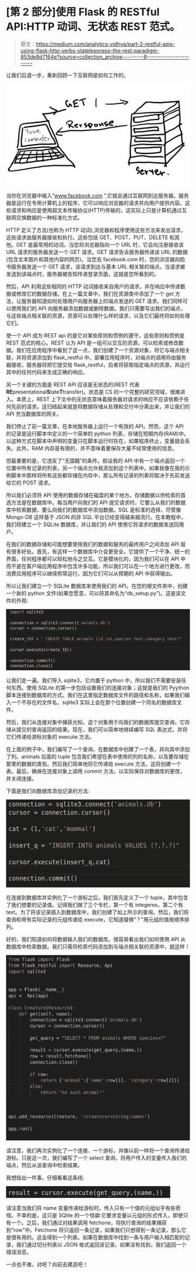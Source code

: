 # [第 2 部分]使用 Flask 的 RESTful API:HTTP 动词、无状态 REST 范式。

> 原文：<https://medium.com/analytics-vidhya/part-2-restful-apis-using-flask-http-verbs-statelessness-the-rest-paradigm-853de8d7164e?source=collection_archive---------8----------------------->

让我们后退一步，重新回顾一下互联网是如何工作的。

![](img/624a565c8b230929f17540e51ade792d.png)

当你在浏览器中输入“www.facebook.com ”,它就会通过互联网到达服务器。服务器是运行在专用计算机上的程序，它可以响应浏览器的请求并向用户提供内容。这些请求和响应是使用超文本传输协议(HTTP)传输的，这实际上只是计算机通过互联网交换数据的一种标准化方式。

HTTP 定义了方法(也称为 HTTP 动词),浏览器和程序使用这些方法来发出请求，这些请求由服务器接收和执行。这些包括 GET、POST、PUT、DELETE 和其他。GET 是最常用的动词。当您将浏览器指向一个 URL 时，它会向注册接收该 URL 请求的服务器发送一个 GET 请求。GET 请求告诉服务器传递该 URL 的数据(包含文本图片和其他内容的网页)。当您去 facebook.com 时，您的浏览器向脸书服务器发送一个 GET 请求，该请求到达与基本 URL 相关联的端点。当请求被发送到该端点时，服务器被告知传递登录页面，这就是您所看到的。

然后，API 利用这些相同的 HTTP 动词接收来自用户的请求，并在响应中传递数据或修改它的数据存储。在上一篇文章中，我们在资源类中添加了一个 get 方法，让服务器知道如何处理用户向服务器上的端点发送的 GET 请求。我们同样可以使用我们的 API 向服务器添加数据或删除数据。我们只需要写出我们的端点，与这些端点相关联的资源，资源可以处理什么样的请求，以及它们最终将如何处理它们。

使一个 API 成为 REST api 的是它对某些原则和惯例的遵守，这些原则和惯例是 REST 范式的核心。REST 认为 API 是一组可以交互的资源，可以检索或修改数据。我们在应用程序中看到了这一点，我们创建了一个资源对象，将它与端点相关联，并将资源添加到 flask_restful 中。部署应用程序时，对端点的调用将由服务器接收，服务器将把它提交给 flask_restful，后者将获取指定端点的资源，并运行其中的任何代码来生成正确的响应。

另一个关键的方面是 REST API 应该是无状态的(REST 代表**RE**presentational**S**tate**T**transfer)。状态是 CS 的一个完整的研究领域，很难进入。本质上，REST 上下文中的无状态意味着服务器对请求的响应不应该依赖于任何先前的请求。这归结起来就是将数据存储从处理和交付中分离出来，并让我们的 API 充当数据库的网关。

我们停止了前一篇文章，在本地服务器上运行一个有效的 API。然而，这个 API 的记录是运行脚本中定义的一个简单的 python 列表，存储在短期内存(RAM)中。以这种方式在脚本中声明的变量只在脚本运行时存在，如果程序终止，变量就会丢失。此外，RAM 内存是有限的，并不意味着要保存大量不经常使用的信息。

但最重要的是，它违反了“无国籍”的条件。假设我的 API 中有一个端点返回一个位置中所有记录的列表，另一个端点允许我添加到这个列表中。如果我像在我的示例脚本中那样将所有这些都存储在内存中，那么所有记录的列表将取决于先前发送给它的 POST 请求。

所以我们必须将 API 使用的数据存储在磁盘的某个地方。存储数据以供检索的首选方法是在数据库中。每当用户向我们的 API 提交请求时，它要么从我们的数据库中检索数据，要么向我们的数据库中添加数据。SQL 是标准的选择，尽管像 Mongo-DB 这样基于 JSON 的非 SQL 平台已经变得越来越流行。在本教程中，我们将建立一个 SQLite 数据库，并让我们的 API 使用它将请求的数据发送回用户。

在我们的数据存储和可能想要使用我们的数据和服务的最终用户之间添加 API 层有很多好处。首先，有这样一个数据库中介会更安全。它提供了一个干净、统一的界面，任何程序都可以轻松地与之交互。它是模块化的，因为我们可以在 API 中而不是在客户端应用程序中包含许多功能，所以我们可以在一个地方进行更改，而消费应用程序可以继续照常运行，因为它们可以从预期的 API 中获得输出。

所以让我们建立一个 SQLite 数据库来使用我们的 API。在您的根文件夹中，创建一个新的 python 文件(如果您愿意，可以将其命名为“db_setup.py”)。这是该文件的外观:

![](img/8cd96cc1513f64d531847d3f8fa25519.png)

让我们走一遍。我们导入 sqlite3，它内置于 python 中，所以我们不需要安装任何东西。使用 SQLite 的第一步包括设置我们的连接对象；这就是我们的 Pyython 脚本连接到数据库的方式。我们在这里指定数据库文件的路径和名称，如果我们输入一个不存在的文件名，sqlite3 实际上会在那个位置创建一个同名的数据库文件。

然后，我们从连接对象中捕获光标。这个对象用于向我们的数据库提交查询，它存储从提交的查询返回的结果。现在，我们可以简单地继续编写 SQL 表达式，并将它们传递给游标对象的 execute 方法。

在上面的例子中，我们编写了一个查询，在数据库中创建了一个表，并向其中添加了列。animals 后面的 tuple 包含我们希望在表中使用的列的名称，以及要存储在那里的数据的类型。然后我们简单地将它传递给 execute 方法，这将创建一个表。最后，确保在连接对象上调用 commit 方法，以实际保存对数据库的更改，并关闭连接。

下面是我们向数据库添加记录的方法:

![](img/11bbff088bd7825ef9864a6baa09c4e1.png)

在连接到数据库并实例化了一个游标之后，我们首先定义了一个 tuple，其中包含了我们想要的记录值。记得我们做了三个专栏，第一个有 integeres，第二个有 text。为了将该记录插入到数据库中，我们创建了如上所示的查询。然后，我们将查询和带有实际记录的元组传递给 execute，它知道替换“？”用元组的值按顺序排列。

好的，我们知道如何将数据输入我们的数据库。很容易看出我们如何使用 API 从数据库中检索数据。我们只需将检索代码添加到与端点相关联的资源中，就这样！

![](img/ae38f61af06e118380465bcc1886ecc6.png)

请注意，我们再次实例化了一个连接、一个游标，并像以前一样将一个查询传递给游标。只是这一次，我们编写了一个 select 查询，将用户传入的变量传入我们的端点，然后从该查询中检索结果。

我想指出一件事。仔细看看这条线:

![](img/0ce0d0f53a92c2d63250aa6bd95f99a8.png)

请注意当我们将 name 变量传递给游标时。传入只有一个值的元组似乎有些奇怪。不幸的是，这只是 SQlite 的一个怪癖:它要求变量以元组的形式传入，即使只有一个。之后，我们通过对结果调用 fetchone，将执行查询的结果捕获到“row”中。Fetchone 将只返回一条记录，如果我们只想得到一条记录，那么它是很有用的。这会得到一个列表。如果在数据库中找到一条与用户输入相匹配的记录，我们通过切分列表以 JSON 格式返回该记录。如果没有找到，我们返回一个错误消息。

一点也不难，对吧？向前去建造吧！